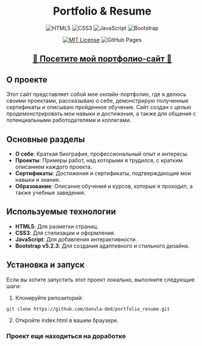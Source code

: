 <div align="center">

  # Portfolio & Resume

  ![HTML5](https://img.shields.io/badge/HTML5-E34F26?style=for-the-badge&logo=html5&logoColor=white)
  ![CSS3](https://img.shields.io/badge/CSS3-1572B6?style=for-the-badge&logo=css3&logoColor=white)
  ![JavaScript](https://img.shields.io/badge/JavaScript-F7DF1E?style=for-the-badge&logo=javascript&logoColor=black)
  ![Bootstrap](https://img.shields.io/badge/Bootstrap-563D7C?style=for-the-badge&logo=bootstrap&logoColor=white)

  [![MIT License](https://img.shields.io/badge/License-MIT-blue.svg)](https://github.com/danula-ded/portfolio_resume/blob/main/LICENSE)
  ![GitHub Pages](https://img.shields.io/badge/GitHub%20Pages-deployed-brightgreen)


  <h2><a href="https://danula-ded.github.io/portfolio_resume/" target="_blank">🌟 Посетите мой портфолио-сайт 🌟</a></h2>
</div>

## О проекте

Этот сайт представляет собой мое онлайн-портфолио, где я делюсь своими проектами, рассказываю о себе, демонстрирую полученные сертификаты и описываю пройденное обучение. Сайт создан с целью продемонстрировать мои навыки и достижения, а также для общения с потенциальными работодателями и коллегами.

## Основные разделы

- **О себе**: Краткая биография, профессиональный опыт и интересы.
- **Проекты**: Примеры работ, над которыми я трудился, с кратким описанием каждого проекта.
- **Сертификаты**: Достижения и сертификаты, подтверждающие мои навыки и знания.
- **Образование**: Описание обучения и курсов, которые я проходил, а также учебные заведения.

## Используемые технологии

- **HTML5**: Для разметки страниц.
- **CSS3**: Для стилизации и оформления.
- **JavaScript**: Для добавления интерактивности.
- **Bootstrap v5.2.3**: Для создания адаптивного и стильного дизайна.

## Установка и запуск

Если вы хотите запустить этот проект локально, выполните следующие шаги:

1. Клонируйте репозиторий:
```bash
git clone https://github.com/danula-ded/portfolio_resume.git
```
2. Откройте index.html в вашем браузере.

### Проект еще находиться на доработке